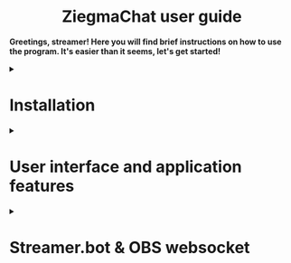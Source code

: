 <h1 align="center">ZiegmaChat user guide</h1>

**Greetings, streamer! Here you will find brief instructions on how to use the program. It's easier than it seems, let's get started!**

<details>

<summary>

# Installation

</summary>

Your first step will be to install the program if you haven't already. To do this, go to [releases](https://github.com/TrueZiegmaster/ZiegmaChat/releases) and download the latest one, all the coolest and most amazing features (and bugs too :P) are always in the latest versions, try to always be on trend with ZiegmaChat!  
After you have installed the .zip archive, unzip it somewhere and you are done!

</details>

<details>

<summary>

# User interface and application features

</summary>

**After you have completed the installation and successfully launched the program, Its Majesty, the USER INTERFACE, appears before your eyes!**

![UI](.github/images/main-window.png)

${\Large\text{\color[rgb]{0,1,0}Green \ section}}$

| **Number** | **Name** | **Description** |
| ------ | ------ | ------ |
| $${\Large\text{\color[rgb]{0,1,0}1}}$$ | Toggle visibility | Shows/Hides draggable chatbox. |
| $${\Large\text{\color[rgb]{0,1,0}2}}$$ | Toggle game mode | Enables/Disables the overlay mode for the chatbox when it's visible. |
| $${\Large\text{\color[rgb]{0,1,0}3}}$$ | Copy widget URL | Click and get the URL to your clipboard. (Use it in a browser to test or make a browser source in OBS.) |
| $${\Large\text{\color[rgb]{0,1,0}4}}$$ | Apply changes | Save all changes you have made. |
| $${\Large\text{\color[rgb]{0,1,0}5}}$$ | Discard changes | Discard all changes. Nothing else would happen, you're safe! |

${\Large\text{\color[rgb]{0,0,1}Blue \ section}}$

| **Number** | **Name** | **Description** |
| ------ | ------ | ------ |
| $${\Large\text{\color[rgb]{0,0,1}1}}$$ | General settings tab | General settings are used by all themes, they are global. |
| $${\Large\text{\color[rgb]{0,0,1}2}}$$ | Theme settings tab | Theme settings work only for the current selected theme. (The list of settings is determined by the theme author.) |
| $${\Large\text{\color[rgb]{0,0,1}3}}$$ | Streamer.bot settings tab | This tab is needed to configure the connection to Streamer.bot |

${\Large\text{\color[rgb]{1,0,0}Red \ section}}$

| **Number** | **Name** | **Description** |
| ------ | ------ | ------ |
| $${\Large\text{\color[rgb]{1,0,0}1}}$$ | Reset to dafults | Restore the default settings if something went wrong or if you just want that. |

</details>

<details>

<summary>

# Streamer.bot & OBS websocket

</summary>

**The trick to make everything work is to follow instructions below. Good luck with that!**

# **OBS**

1. Open Tools > Websocket Server Settings in OBS.
2. Enable Websocket server.
3. Set the port below (e.g., 4455).
4. Enable authentication just in case.
5. Set the password and remember or copy it.
6. Press **"Apply"** and then **OK**.

> ✅  
> After that OBS can accept requests from Streamer.bot

# **Streamer.bot**

1. Open **Stream Apps** tab.
2. Select OBS or another app.
3. Add new connection. (Currently right click on the empty space.)
4. Use Version v5.x and the same port and password.
5. Enable auto connect and reconnect.
6. Open **Servers/Clients** tab > Websocket Server.
7. Enable auto start.
8. Set the port (Not the same as previous one! e.g, 8080. If it's in use > try any other.)

> ✅   
> After that Streamer.bot can connect to OBS and accept requests from ZiegmaChat

# **ZiegmaChat**

1. Open Streamer.bot tab.
2. Set the same port that you've set in Streamer.bot websocket server.
3. Press **Apply changes**.

> ✅  
> You can now click the "Copy widget URL" button and paste it into your browser or into OBS browser source.

✨ **ENJOY!!!** ✨

</details>
